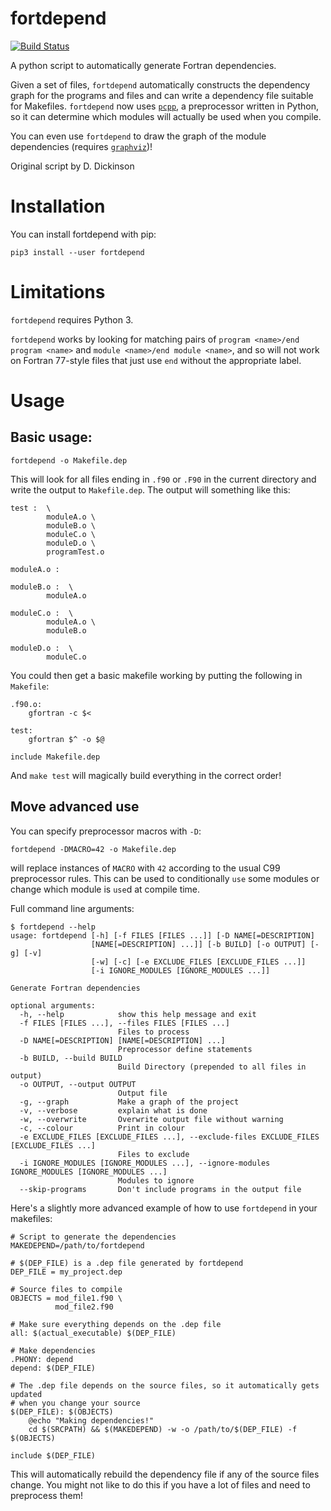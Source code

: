 fortdepend
==========

[![Build Status](https://travis-ci.org/ZedThree/fort_depend.py.svg?branch=master)](https://travis-ci.org/ZedThree/fort_depend.py)

A python script to automatically generate Fortran dependencies.

Given a set of files, `fortdepend` automatically constructs the
dependency graph for the programs and files and can write a dependency
file suitable for Makefiles. `fortdepend` now uses [`pcpp`][pcpp], a
preprocessor written in Python, so it can determine which modules will
actually be used when you compile.

You can even use `fortdepend` to draw the graph of the module
dependencies (requires [`graphviz`][graphviz])!

Original script by D. Dickinson

Installation
============

You can install fortdepend with pip:

    pip3 install --user fortdepend

Limitations
===========

`fortdepend` requires Python 3.

`fortdepend` works by looking for matching pairs of `program
<name>/end program <name>` and `module <name>/end module <name>`, and
so will not work on Fortran 77-style files that just use `end` without
the appropriate label.

Usage
=====

Basic usage:
------------

    fortdepend -o Makefile.dep

This will look for all files ending in `.f90` or `.F90` in the current
directory and write the output to `Makefile.dep`. The output will
something like this:

    test :  \
            moduleA.o \
            moduleB.o \
            moduleC.o \
            moduleD.o \
            programTest.o

    moduleA.o :

    moduleB.o :  \
            moduleA.o

    moduleC.o :  \
            moduleA.o \
            moduleB.o

    moduleD.o :  \
            moduleC.o

You could then get a basic makefile working by putting the following
in `Makefile`:

    .f90.o:
        gfortran -c $<

    test:
        gfortran $^ -o $@

    include Makefile.dep

And `make test` will magically build everything in the correct order!

Move advanced use
-----------------

You can specify preprocessor macros with `-D`:

    fortdepend -DMACRO=42 -o Makefile.dep

will replace instances of `MACRO` with `42` according to the usual C99
preprocessor rules. This can be used to conditionally `use` some
modules or change which module is `use`d at compile time.

Full command line arguments:

    $ fortdepend --help
    usage: fortdepend [-h] [-f FILES [FILES ...]] [-D NAME[=DESCRIPTION]
                      [NAME[=DESCRIPTION] ...]] [-b BUILD] [-o OUTPUT] [-g] [-v]
                      [-w] [-c] [-e EXCLUDE_FILES [EXCLUDE_FILES ...]]
                      [-i IGNORE_MODULES [IGNORE_MODULES ...]]

    Generate Fortran dependencies

    optional arguments:
      -h, --help            show this help message and exit
      -f FILES [FILES ...], --files FILES [FILES ...]
                            Files to process
      -D NAME[=DESCRIPTION] [NAME[=DESCRIPTION] ...]
                            Preprocessor define statements
      -b BUILD, --build BUILD
                            Build Directory (prepended to all files in output)
      -o OUTPUT, --output OUTPUT
                            Output file
      -g, --graph           Make a graph of the project
      -v, --verbose         explain what is done
      -w, --overwrite       Overwrite output file without warning
      -c, --colour          Print in colour
      -e EXCLUDE_FILES [EXCLUDE_FILES ...], --exclude-files EXCLUDE_FILES [EXCLUDE_FILES ...]
                            Files to exclude
      -i IGNORE_MODULES [IGNORE_MODULES ...], --ignore-modules IGNORE_MODULES [IGNORE_MODULES ...]
                            Modules to ignore
      --skip-programs       Don't include programs in the output file

Here's a slightly more advanced example of how to use `fortdepend` in
your makefiles:

    # Script to generate the dependencies
    MAKEDEPEND=/path/to/fortdepend

    # $(DEP_FILE) is a .dep file generated by fortdepend
    DEP_FILE = my_project.dep

    # Source files to compile
    OBJECTS = mod_file1.f90 \
              mod_file2.f90

    # Make sure everything depends on the .dep file
    all: $(actual_executable) $(DEP_FILE)

    # Make dependencies
    .PHONY: depend
    depend: $(DEP_FILE)

    # The .dep file depends on the source files, so it automatically gets updated
    # when you change your source
    $(DEP_FILE): $(OBJECTS)
        @echo "Making dependencies!"
        cd $(SRCPATH) && $(MAKEDEPEND) -w -o /path/to/$(DEP_FILE) -f $(OBJECTS)

    include $(DEP_FILE)

This will automatically rebuild the dependency file if any of the
source files change. You might not like to do this if you have a lot
of files and need to preprocess them!

[pcpp]: https://github.com/ned14/pcpp
[graphviz]: https://github.com/xflr6/graphviz
